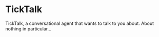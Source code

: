 # TickTalk
TickTalk, a conversational agent that wants to talk to you about. About nothing in particular...
